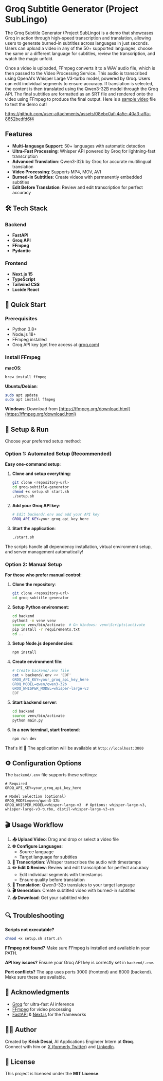 # Groq Subtitle Generator (Project SubLingo)
The Groq Subtitle Generator (Project SubLingo) is a demo that showcases Groq in action through high-speed transcription and translation, allowing users to generate burned-in subtitles across languages in just seconds. Users can upload a video in any of the 50+ supported languages, choose the same or a different language for subtitles, review the transcription, and watch the magic unfold.

Once a video is uploaded, FFmpeg converts it to a WAV audio file, which is then passed to the Video Processing Service. This audio is transcribed using OpenAI’s Whisper Large V3-turbo model, powered by Groq. Users can edit individual segments to ensure accuracy. If translation is selected, the content is then translated using the Qwen3-32B model through the Groq API. The final subtitles are formatted as an SRT file and rendered onto the video using FFmpeg to produce the final output. Here is a [sample video](https://github.com/user-attachments/assets/1d81f956-c0e7-4995-83ac-856aec1b8b58) file to test the demo out!

https://github.com/user-attachments/assets/08ebc0af-4a5e-40a3-affa-8652bedfd6f4

## Features
- **Multi-language Support**: 50+ languages with automatic detection
- **Ultra-Fast Processing**: Whisper API powered by Groq for lightning-fast transcription
- **Advanced Translation**: Qwen3-32b by Groq for accurate multilingual translation
- **Video Processing**: Supports MP4, MOV, AVI
- **Burned-in Subtitles**: Create videos with permanently embedded subtitles
- **Edit Before Translation**: Review and edit transcription for perfect accuracy

## 🛠️ Tech Stack

### Backend
- **FastAPI**
- **Groq API**
- **FFmpeg**
- **Pydantic**

### Frontend
- **Next.js 15**
- **TypeScript**
- **Tailwind CSS**
- **Lucide React**

## 🚀 Quick Start

### Prerequisites
- Python 3.8+
- Node.js 18+
- FFmpeg installed
- Groq API key (get free access at [groq.com](https://groq.com))

### Install FFmpeg

**macOS**:
```bash
brew install ffmpeg
```

**Ubuntu/Debian**:
```bash
sudo apt update
sudo apt install ffmpeg
```

**Windows**:
Download from [https://ffmpeg.org/download.html](https://ffmpeg.org/download.html)

## 🎯 Setup & Run

Choose your preferred setup method:

### Option 1: Automated Setup (Recommended)

**Easy one-command setup:**

1. **Clone and setup everything**:
   ```bash
   git clone <repository-url>
   cd groq-subtitle-generator
   chmod +x setup.sh start.sh
   ./setup.sh
   ```

2. **Add your Groq API key**:
   ```bash
   # Edit backend/.env and add your API key
   GROQ_API_KEY=your_groq_api_key_here
   ```

3. **Start the application**:
   ```bash
   ./start.sh
   ```

The scripts handle all dependency installation, virtual environment setup, and server management automatically!

### Option 2: Manual Setup

**For those who prefer manual control:**

1. **Clone the repository**:
   ```bash
   git clone <repository-url>
   cd groq-subtitle-generator
   ```

2. **Setup Python environment**:
   ```bash
   cd backend
   python3 -m venv venv
   source venv/bin/activate  # On Windows: venv\Scripts\activate
   pip install -r requirements.txt
   cd ..
   ```

3. **Setup Node.js dependencies**:
   ```bash
   npm install
   ```

4. **Create environment file**:
   ```bash
   # Create backend/.env file
   cat > backend/.env << 'EOF'
   GROQ_API_KEY=your_groq_api_key_here
   GROQ_MODEL=qwen/qwen3-32b
   GROQ_WHISPER_MODEL=whisper-large-v3
   EOF
   ```

5. **Start backend server**:
   ```bash
   cd backend
   source venv/bin/activate
   python main.py
   ```

6. **In a new terminal, start frontend**:
   ```bash
   npm run dev
   ```

That's it! 🎉 The application will be available at `http://localhost:3000`

## ⚙️ Configuration Options

The `backend/.env` file supports these settings:

```env
# Required
GROQ_API_KEY=your_groq_api_key_here

# Model Selection (optional)
GROQ_MODEL=qwen/qwen3-32b
GROQ_WHISPER_MODEL=whisper-large-v3  # Options: whisper-large-v3, whisper-large-v3-turbo, distil-whisper-large-v3-en
```

## 🎬 Usage Workflow

1. **📤 Upload Video**: Drag and drop or select a video file
2. **🌐 Configure Languages**: 
   - Source language
   - Target language for subtitles
3. **🎵 Transcription**: Whisper transcribes the audio with timestamps
4. **✏️ Edit & Review**: Review and edit transcription for perfect accuracy
   - Edit individual segments with timestamps
   - Ensure quality before translation
5. **🔄 Translation**: Qwen3-32b translates to your target language
6. **🎬 Generation**: Create subtitled video with burned-in subtitles
7. **📥 Download**: Get your subtitled video


## 🔍 Troubleshooting

**Scripts not executable?**
```bash
chmod +x setup.sh start.sh
```

**FFmpeg not found?**
Make sure FFmpeg is installed and available in your PATH.

**API key issues?**
Ensure your Groq API key is correctly set in `backend/.env`.

**Port conflicts?**
The app uses ports 3000 (frontend) and 8000 (backend). Make sure these are available.


## 🙏 Acknowledgments

- [Groq](https://groq.com) for ultra-fast AI inference
- [FFmpeg](https://ffmpeg.org) for video processing
- [FastAPI](https://fastapi.tiangolo.com) & [Next.js](https://nextjs.org) for the frameworks

## 👨‍💻 Author  
Created by **Krish Desai**, AI Applications Engineer Intern at **Groq**.  
Connect with him on [X (formerly Twitter)](https://x.com/thekrishdesai) and [LinkedIn](https://linkedin.com/in/desaikrish).

## 📄 License  
This project is licensed under the **MIT License**.
